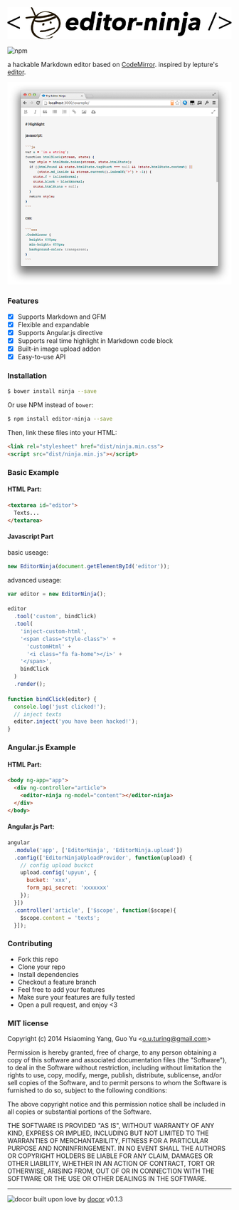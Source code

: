 ![editor-ninja](./editor-ninja.jpg)

![npm](http://img.shields.io/npm/v/editor-ninja.svg?style=flat)

a hackable Markdown editor based on [CodeMirror](http://codemirror.net/). 
inspired by lepture's [editor](https://github.com/lepture/editor). 

![screenshot](./screenshot.png)

### Features

- [x] Supports Markdown and GFM
- [x] Flexible and expandable
- [x] Supports Angular.js directive
- [x] Supports real time highlight in Markdown code block
- [x] Built-in image upload addon
- [x] Easy-to-use API

### Installation
```bash
$ bower install ninja --save
```
Or use NPM instead of `bower`:
```bash
$ npm install editor-ninja --save
```

Then, link these files into your HTML:

```html
<link rel="stylesheet" href="dist/ninja.min.css">
<script src="dist/ninja.min.js"></script>
```

### Basic Example

#### HTML Part:

```html
<textarea id="editor">
  Texts...
</textarea>
```

#### Javascript Part 

basic useage:

```js
new EditorNinja(document.getElementById('editor'));
```

advanced useage:

```js
var editor = new EditorNinja();

editor
  .tool('custom', bindClick)
  .tool(
    'inject-custom-html', 
    '<span class="style-class">' +
      'customHtml' + 
      '<i class="fa fa-home"></i>' +
    '</span>', 
    bindClick
  )
  .render();

function bindClick(editor) {
  console.log('just clicked!');
  // inject texts
  editor.inject('you have been hacked!');
}
```

### Angular.js Example

#### HTML Part:

```html
<body ng-app="app">
  <div ng-controller="article">
    <editor-ninja ng-model="content"></editor-ninja>
  </div>
</body>
```
#### Angular.js Part:

```js
angular
  .module('app', ['EditorNinja', 'EditorNinja.upload'])
  .config(['EditorNinjaUploadProvider', function(upload) {
    // config upload buckct
    upload.config('upyun', {
      bucket: 'xxx',
      form_api_secret: 'xxxxxxx'
    });
  }])
  .controller('article', ['$scope', function($scope){
    $scope.content = 'texts';
  }]);
```

### Contributing
- Fork this repo
- Clone your repo
- Install dependencies
- Checkout a feature branch
- Feel free to add your features
- Make sure your features are fully tested
- Open a pull request, and enjoy <3

### MIT license
Copyright (c) 2014 Hsiaoming Yang, Guo Yu &lt;o.u.turing@gmail.com&gt;

Permission is hereby granted, free of charge, to any person obtaining a copy
of this software and associated documentation files (the &quot;Software&quot;), to deal
in the Software without restriction, including without limitation the rights
to use, copy, modify, merge, publish, distribute, sublicense, and/or sell
copies of the Software, and to permit persons to whom the Software is
furnished to do so, subject to the following conditions:

The above copyright notice and this permission notice shall be included in
all copies or substantial portions of the Software.

THE SOFTWARE IS PROVIDED &quot;AS IS&quot;, WITHOUT WARRANTY OF ANY KIND, EXPRESS OR
IMPLIED, INCLUDING BUT NOT LIMITED TO THE WARRANTIES OF MERCHANTABILITY,
FITNESS FOR A PARTICULAR PURPOSE AND NONINFRINGEMENT. IN NO EVENT SHALL THE
AUTHORS OR COPYRIGHT HOLDERS BE LIABLE FOR ANY CLAIM, DAMAGES OR OTHER
LIABILITY, WHETHER IN AN ACTION OF CONTRACT, TORT OR OTHERWISE, ARISING FROM,
OUT OF OR IN CONNECTION WITH THE SOFTWARE OR THE USE OR OTHER DEALINGS IN
THE SOFTWARE.

---
![docor](https://cdn1.iconfinder.com/data/icons/windows8_icons_iconpharm/26/doctor.png)
built upon love by [docor](https://github.com/turingou/docor.git) v0.1.3